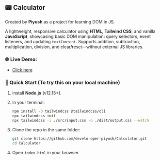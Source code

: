 ## 📟 Calculator

Created by **Piyush** as a project for learning DOM in JS.

A lightweight, responsive calculator using **HTML**, **Tailwind CSS**, and vanilla **JavaScript**, showcasing basic DOM manipulation: query selectors, event listeners, and updating `textContent`. Supports addition, subtraction, multiplication, division, and clear/reset—without external JS libraries.

### 🌐 Live Demo:
- [Click here](https://piyushcalculator.netlify.app/)

### 🚀 Quick Start (To try this on your local machine)

1. Install **Node.js** (v12.13+).
2. In your terminal:

   ```bash
   npm install -D tailwindcss @tailwindcss/cli
   npx tailwindcss init
   npx tailwindcss -i ./src/input.css -o ./dist/output.css --watch
   ```
3. Clone the repo in the same folder:

   ```bash
   git clone https://github.com/develo-oper-piyush/Calculator.git
   cd Calculator
   ```
4. Open `index.html` in your browser.
